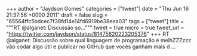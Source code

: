 
+++
author = "Jaydson Gomes"
categories = ["tweet"]
date = "Thu Jun 16 21:37:56 +0000 2011"
draft = false
slug = "65564ffc5bdcec7f38fd14e14fd6919be38eea03"
tags = ["tweet"]
title = """RT @alganet: Discussão so..."""
tweet = true
micro = true
tweet_url = "https://twitter.com/jaydson/status/81475620223205376"
+++
RT @alganet: Discussão sobre qual linguagem de programação é melhZZZzzz vão codar algo útil e publicar no GitHub que vocês ganham mais d ...
